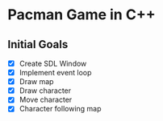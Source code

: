 Pacman Game in C++
==================

Initial Goals
-------------
- [x] Create SDL Window
- [x] Implement event loop
- [x] Draw map
- [x] Draw character
- [x] Move character
- [x] Character following map
